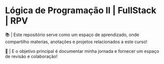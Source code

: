 # Lógica de Programação II | FullStack | RPV

📚 | Este repositório serve como um espaço de aprendizado, onde compartilho materias, anotações e projetos relacionados a este curso! 

🚀 | E o objetivo principal é documentar minha jornada e fornecer um espaço de revisão e colaboração!
